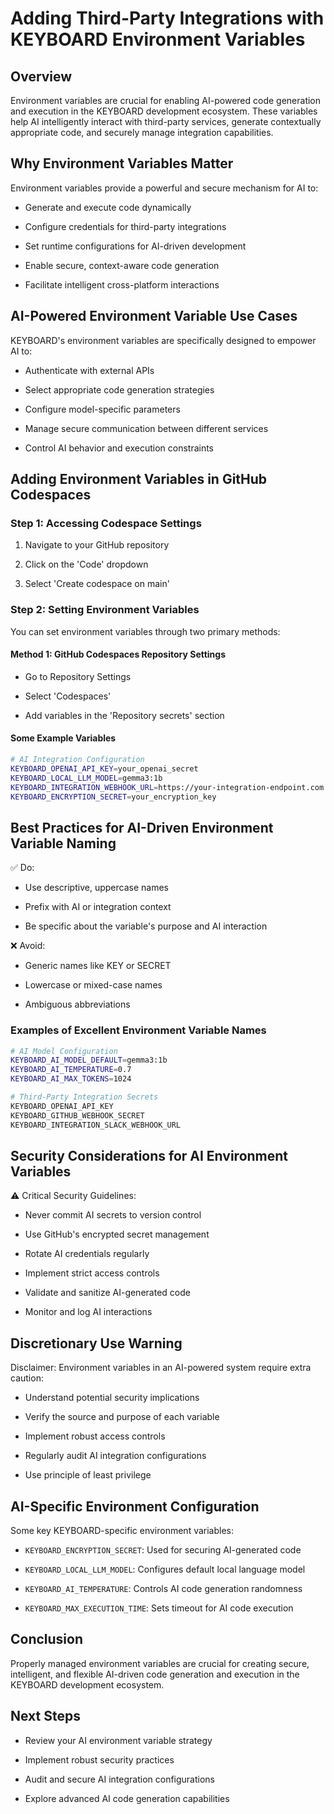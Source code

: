 # Adding Third-Party Integrations with KEYBOARD Environment Variables

## Overview

Environment variables are crucial for enabling AI-powered code generation and execution in the KEYBOARD development ecosystem. These variables help AI intelligently interact with third-party services, generate contextually appropriate code, and securely manage integration capabilities.

## Why Environment Variables Matter

Environment variables provide a powerful and secure mechanism for AI to:

* Generate and execute code dynamically

* Configure credentials for third-party integrations

* Set runtime configurations for AI-driven development

* Enable secure, context-aware code generation

* Facilitate intelligent cross-platform interactions

## AI-Powered Environment Variable Use Cases

KEYBOARD's environment variables are specifically designed to empower AI to:

* Authenticate with external APIs

* Select appropriate code generation strategies

* Configure model-specific parameters

* Manage secure communication between different services

* Control AI behavior and execution constraints

## Adding Environment Variables in GitHub Codespaces

### Step 1: Accessing Codespace Settings

1. Navigate to your GitHub repository

2. Click on the 'Code' dropdown

3. Select 'Create codespace on main'

### Step 2: Setting Environment Variables

You can set environment variables through two primary methods:

#### Method 1: GitHub Codespaces Repository Settings

* Go to Repository Settings

* Select 'Codespaces'

* Add variables in the 'Repository secrets' section

#### Some Example Variables

```bash
# AI Integration Configuration
KEYBOARD_OPENAI_API_KEY=your_openai_secret
KEYBOARD_LOCAL_LLM_MODEL=gemma3:1b
KEYBOARD_INTEGRATION_WEBHOOK_URL=https://your-integration-endpoint.com
KEYBOARD_ENCRYPTION_SECRET=your_encryption_key
```

## Best Practices for AI-Driven Environment Variable Naming

✅ Do:

* Use descriptive, uppercase names

* Prefix with AI or integration context

* Be specific about the variable's purpose and AI interaction

❌ Avoid:

* Generic names like KEY or SECRET

* Lowercase or mixed-case names

* Ambiguous abbreviations

### Examples of Excellent Environment Variable Names

```bash
# AI Model Configuration
KEYBOARD_AI_MODEL_DEFAULT=gemma3:1b
KEYBOARD_AI_TEMPERATURE=0.7
KEYBOARD_AI_MAX_TOKENS=1024

# Third-Party Integration Secrets
KEYBOARD_OPENAI_API_KEY
KEYBOARD_GITHUB_WEBHOOK_SECRET
KEYBOARD_INTEGRATION_SLACK_WEBHOOK_URL
```

## Security Considerations for AI Environment Variables

⚠️ Critical Security Guidelines:

* Never commit AI secrets to version control

* Use GitHub's encrypted secret management

* Rotate AI credentials regularly

* Implement strict access controls

* Validate and sanitize AI-generated code

* Monitor and log AI interactions

## Discretionary Use Warning

Disclaimer: Environment variables in an AI-powered system require extra caution:

* Understand potential security implications

* Verify the source and purpose of each variable

* Implement robust access controls

* Regularly audit AI integration configurations

* Use principle of least privilege

## AI-Specific Environment Configuration

Some key KEYBOARD-specific environment variables:

* `KEYBOARD_ENCRYPTION_SECRET`: Used for securing AI-generated code

* `KEYBOARD_LOCAL_LLM_MODEL`: Configures default local language model

* `KEYBOARD_AI_TEMPERATURE`: Controls AI code generation randomness

* `KEYBOARD_MAX_EXECUTION_TIME`: Sets timeout for AI code execution

## Conclusion

Properly managed environment variables are crucial for creating secure, intelligent, and flexible AI-driven code generation and execution in the KEYBOARD development ecosystem.

## Next Steps

* Review your AI environment variable strategy

* Implement robust security practices

* Audit and secure AI integration configurations

* Explore advanced AI code generation capabilities

